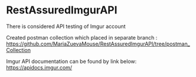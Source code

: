 # RestAssuredImgurAPI

There is considered API testing of Imgur account

Created postman collection which placed in separate branch :
https://github.com/MariaZuevaMouse/RestAssuredImgurAPI/tree/postman_Collection

Imgur API documentation can be found by link below:
https://apidocs.imgur.com/
